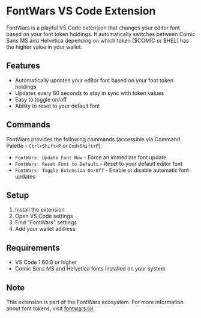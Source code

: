 # FontWars VS Code Extension

FontWars is a playful VS Code extension that changes your editor font based on your font token holdings. It automatically switches between Comic Sans MS and Helvetica depending on which token ($COMIC or $HEL) has the higher value in your wallet.

## Features

- Automatically updates your editor font based on your font token holdings
- Updates every 60 seconds to stay in sync with token values
- Easy to toggle on/off
- Ability to reset to your default font

## Commands

FontWars provides the following commands (accessible via Command Palette - `Ctrl+Shift+P` or `Cmd+Shift+P`):

- `FontWars: Update Font Now` - Force an immediate font update
- `FontWars: Reset Font to Default` - Reset to your default editor font
- `FontWars: Toggle Extension On/Off` - Enable or disable automatic font updates

## Setup

1. Install the extension
2. Open VS Code settings
3. Find "FontWars" settings
4. Add your wallet address

## Requirements

- VS Code 1.60.0 or higher
- Comic Sans MS and Helvetica fonts installed on your system

## Note

This extension is part of the FontWars ecosystem. For more information about font tokens, visit [fontwars.lol](https://fontwars.lol).
